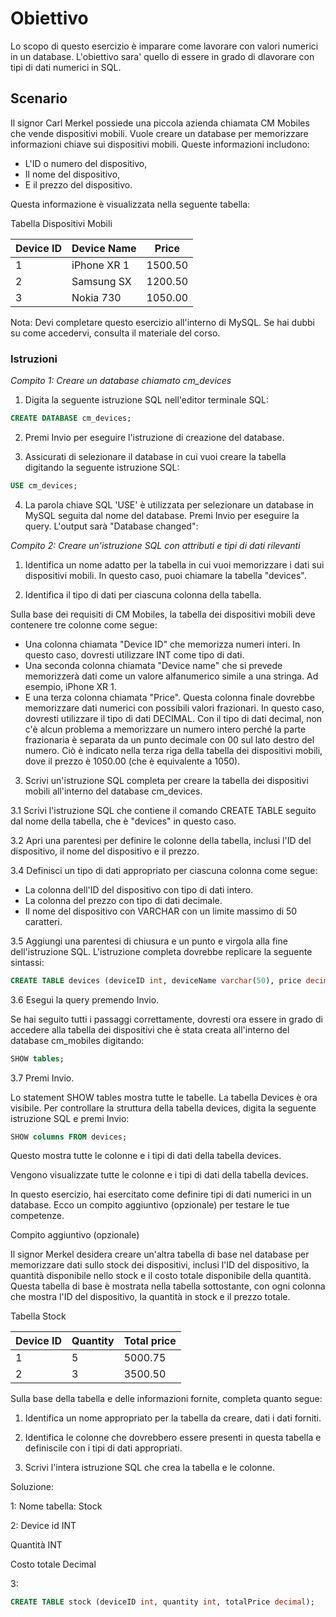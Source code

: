 # Obiettivo

Lo scopo di questo esercizio è imparare come lavorare con valori numerici in un database. L'obiettivo sara' quello di essere in grado di dlavorare con tipi di dati numerici in SQL.

## Scenario

Il signor Carl Merkel possiede una piccola azienda chiamata CM Mobiles che vende dispositivi mobili. Vuole creare un database per memorizzare informazioni chiave sui dispositivi mobili. Queste informazioni includono:
- L'ID o numero del dispositivo,
- Il nome del dispositivo,
- E il prezzo del dispositivo.

Questa informazione è visualizzata nella seguente tabella:

Tabella Dispositivi Mobili

| Device ID | Device Name | Price   |
|-----------|-------------|---------|
| 1         | iPhone XR 1 | 1500.50 |
| 2         | Samsung SX  | 1200.50 |
| 3         | Nokia 730   | 1050.00 |

Nota: Devi completare questo esercizio all'interno di MySQL. Se hai dubbi su come accedervi, consulta il materiale del corso.

### Istruzioni



*Compito 1: Creare un database chiamato cm_devices*

1. Digita la seguente istruzione SQL nell'editor terminale SQL:

```sql
CREATE DATABASE cm_devices;
```

2. Premi Invio per eseguire l'istruzione di creazione del database.

3. Assicurati di selezionare il database in cui vuoi creare la tabella digitando la seguente istruzione SQL:

```sql
USE cm_devices;
```

4. La parola chiave SQL 'USE' è utilizzata per selezionare un database in MySQL seguita dal nome del database. Premi Invio per eseguire la query. L'output sarà "Database changed":



*Compito 2: Creare un'istruzione SQL con attributi e tipi di dati rilevanti*

1. Identifica un nome adatto per la tabella in cui vuoi memorizzare i dati sui dispositivi mobili. In questo caso, puoi chiamare la tabella "devices".

2. Identifica il tipo di dati per ciascuna colonna della tabella.

Sulla base dei requisiti di CM Mobiles, la tabella dei dispositivi mobili deve contenere tre colonne come segue:

- Una colonna chiamata "Device ID" che memorizza numeri interi. In questo caso, dovresti utilizzare INT come tipo di dati.
- Una seconda colonna chiamata "Device name" che si prevede memorizzerà dati come un valore alfanumerico simile a una stringa. Ad esempio, iPhone XR 1.
- E una terza colonna chiamata "Price". Questa colonna finale dovrebbe memorizzare dati numerici con possibili valori frazionari. In questo caso, dovresti utilizzare il tipo di dati DECIMAL. Con il tipo di dati decimal, non c'è alcun problema a memorizzare un numero intero perché la parte frazionaria è separata da un punto decimale con 00 sul lato destro del numero. Ciò è indicato nella terza riga della tabella dei dispositivi mobili, dove il prezzo è 1050.00 (che è equivalente a 1050).

3. Scrivi un'istruzione SQL completa per creare la tabella dei dispositivi mobili all'interno del database cm_devices.

3.1 Scrivi l'istruzione SQL che contiene il comando CREATE TABLE seguito dal nome della tabella, che è "devices" in questo caso.

3.2 Apri una parentesi per definire le colonne della tabella, inclusi l'ID del dispositivo, il nome del dispositivo e il prezzo.

3.4 Definisci un tipo di dati appropriato per ciascuna colonna come segue:
- La colonna dell'ID del dispositivo con tipo di dati intero.
- La colonna del prezzo con tipo di dati decimale.
- Il nome del dispositivo con VARCHAR con un limite massimo di 50 caratteri.

3.5 Aggiungi una parentesi di chiusura e un punto e virgola alla fine dell'istruzione SQL. L'istruzione completa dovrebbe replicare la seguente sintassi:

```sql
CREATE TABLE devices (deviceID int, deviceName varchar(50), price decimal);
```

3.6 Esegui la query premendo Invio.

Se hai seguito tutti i passaggi correttamente, dovresti ora essere in grado di accedere alla tabella dei dispositivi che è stata creata all'interno del database cm_mobiles digitando:

```sql
SHOW tables;
```

3.7 Premi Invio.

Lo statement SHOW tables mostra tutte le tabelle. La tabella Devices è ora visibile.
Per controllare la struttura della tabella devices, digita la seguente istruzione SQL e premi Invio:

```sql
SHOW columns FROM devices;
```

Questo mostra tutte le colonne e i tipi di dati della tabella devices.

Vengono visualizzate tutte le colonne e i tipi di dati della tabella devices.

In questo esercizio, hai esercitato come definire tipi di dati numerici in un database. Ecco un compito aggiuntivo (opzionale) per testare le tue competenze.

Compito aggiuntivo (opzionale)

Il signor Merkel desidera creare un'altra tabella di base nel database per memorizzare dati sullo stock dei dispositivi, inclusi l'ID del dispositivo, la quantità disponibile nello stock e il costo totale disponibile della quantità. Questa tabella di base è mostrata nella tabella sottostante, con ogni colonna che mostra l'ID del dispositivo, la quantità in stock e il prezzo totale.

Tabella Stock

| Device ID | Quantity | Total price |
|-----------|----------|-------------|
| 1         | 5        | 5000.75     |
| 2         | 3        | 3500.50     |

Sulla base della tabella e delle informazioni fornite, completa quanto segue:

1. Identifica un nome appropriato per la tabella da creare, dati i dati forniti.

2. Identifica le colonne che dovrebbero essere presenti in questa tabella e definiscile con i tipi di dati appropriati.

3. Scrivi l'intera istruzione SQL che crea la tabella e le colonne.

Soluzione:

1: Nome tabella: Stock

2: Device id INT

   Quantità INT

   Costo totale Decimal

3: 

```sql
CREATE TABLE stock (deviceID int, quantity int, totalPrice decimal);
```
